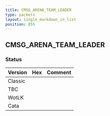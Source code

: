 ```yaml
---
title: CMSG_ARENA_TEAM_LEADER
type: packets
layout: single_markdown_in_list
position: 855
---
```


## CMSG_ARENA_TEAM_LEADER

### Status

Version | Hex | Comment
---------- | ---------- | ---------- 
Classic |  |  
TBC |  |  
WotLK |  |  
Cata |  |  
